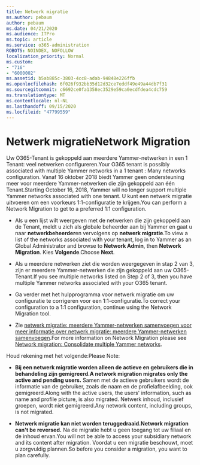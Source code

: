```yaml
---
title: Netwerk migratie
ms.author: pebaum
author: pebaum
ms.date: 04/21/2020
ms.audience: ITPro
ms.topic: article
ms.service: o365-administration
ROBOTS: NOINDEX, NOFOLLOW
localization_priority: Normal
ms.custom:
- "716"
- "6000002"
ms.assetid: b5ab885c-3803-4cc8-adab-94848e226ffb
ms.openlocfilehash: 6f026f932bb35d12d32ce7eddf49e49a44db7f31
ms.sourcegitcommit: c6692ce0fa1358ec3529e59ca0ecdfdea4cdc759
ms.translationtype: MT
ms.contentlocale: nl-NL
ms.lasthandoff: 09/15/2020
ms.locfileid: "47799559"
---
```

# <a name="network-migration"></a><span data-ttu-id="83df4-102">Netwerk migratie</span><span class="sxs-lookup"><span data-stu-id="83df4-102">Network Migration</span></span>

<span data-ttu-id="83df4-103">Uw O365-Tenant is gekoppeld aan meerdere Yammer-netwerken in een 1 Tenant: veel netwerken configureren.</span><span class="sxs-lookup"><span data-stu-id="83df4-103">Your O365 tenant is possibly associated with multiple Yammer networks in a 1 tenant : Many networks configuration.</span></span> <span data-ttu-id="83df4-104">Vanaf 16 oktober 2018 biedt Yammer geen ondersteuning meer voor meerdere Yammer-netwerken die zijn gekoppeld aan één Tenant.</span><span class="sxs-lookup"><span data-stu-id="83df4-104">Starting October 16, 2018, Yammer will no longer support multiple Yammer networks associated with one tenant.</span></span> <span data-ttu-id="83df4-105">U kunt een netwerk migratie uitvoeren om een voorkeurs 1:1-configuratie te krijgen.</span><span class="sxs-lookup"><span data-stu-id="83df4-105">You can perform a Network Migration to get to a preferred 1:1 configuration.</span></span>
  
- <span data-ttu-id="83df4-106">Als u een lijst wilt weergeven met de netwerken die zijn gekoppeld aan de Tenant, meldt u zich als globale beheerder aan bij Yammer en gaat u naar **netwerkbeheerder**en vervolgens op **netwerk migratie**.</span><span class="sxs-lookup"><span data-stu-id="83df4-106">To view a list of the networks associated with your tenant, log in to Yammer as an Global Administrator and browse to **Network Admin**, then **Network Migration**.</span></span> <span data-ttu-id="83df4-107">Kies **Volgende**.</span><span class="sxs-lookup"><span data-stu-id="83df4-107">Choose **Next**.</span></span>

- <span data-ttu-id="83df4-108">Als u meerdere netwerken ziet die worden weergegeven in stap 2 van 3, zijn er meerdere Yammer-netwerken die zijn gekoppeld aan uw O365-Tenant.</span><span class="sxs-lookup"><span data-stu-id="83df4-108">If you see multiple networks listed on Step 2 of 3, then you have multiple Yammer networks associated with your O365 tenant.</span></span>

- <span data-ttu-id="83df4-109">Ga verder met het hulpprogramma voor netwerk migratie om uw configuratie te corrigeren voor een 1:1-configuratie.</span><span class="sxs-lookup"><span data-stu-id="83df4-109">To correct your configuration to a 1:1 configuration, continue using the Network Migration tool.</span></span>

- <span data-ttu-id="83df4-110">Zie [netwerk migratie: meerdere Yammer-netwerken samenvoegen voor meer informatie over netwerk migratie: meerdere Yammer-netwerken samenvoegen](https://docs.microsoft.com/yammer/configure-your-yammer-network/consolidate-multiple-yammer-networks).</span><span class="sxs-lookup"><span data-stu-id="83df4-110">For more information on Network Migration please see [Network migration: Consolidate multiple Yammer networks](https://docs.microsoft.com/yammer/configure-your-yammer-network/consolidate-multiple-yammer-networks).</span></span>

<span data-ttu-id="83df4-111">Houd rekening met het volgende:</span><span class="sxs-lookup"><span data-stu-id="83df4-111">Please Note:</span></span>
  
- <span data-ttu-id="83df4-112">**Bij een netwerk migratie worden alleen de actieve en gebruikers die in behandeling zijn gemigreerd.**</span><span class="sxs-lookup"><span data-stu-id="83df4-112">**A network migration migrates only the active and pending users.**</span></span> <span data-ttu-id="83df4-113">Samen met de actieve gebruikers wordt de informatie van de gebruiker, zoals de naam en de profielafbeelding, ook gemigreerd.</span><span class="sxs-lookup"><span data-stu-id="83df4-113">Along with the active users, the users' information, such as name and profile picture, is also migrated.</span></span> <span data-ttu-id="83df4-114">Netwerk inhoud, inclusief groepen, wordt niet gemigreerd.</span><span class="sxs-lookup"><span data-stu-id="83df4-114">Any network content, including groups, is not migrated.</span></span>

- <span data-ttu-id="83df4-115">**Netwerk migratie kan niet worden teruggedraaid.**</span><span class="sxs-lookup"><span data-stu-id="83df4-115">**Network migration can't be reversed.**</span></span> <span data-ttu-id="83df4-116">Na de migratie hebt u geen toegang tot uw filiaal en de inhoud ervan.</span><span class="sxs-lookup"><span data-stu-id="83df4-116">You will not be able to access your subsidiary network and its content after migration.</span></span> <span data-ttu-id="83df4-117">Voordat u een migratie beschouwt, moet u zorgvuldig plannen.</span><span class="sxs-lookup"><span data-stu-id="83df4-117">So before you consider a migration, you want to plan carefully.</span></span>
